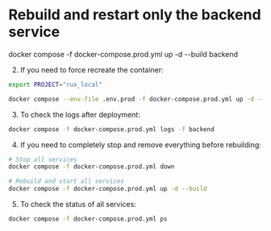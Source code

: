 # Rebuild and restart only the backend service

docker compose -f docker-compose.prod.yml up -d --build backend

2. If you need to force recreate the container:

```bash
export PROJECT="rux_local"
```

```bash
docker compose --env-file .env.prod -f docker-compose.prod.yml up -d --build --force-recreate backend
```

3. To check the logs after deployment:

```bash
docker compose -f docker-compose.prod.yml logs -f backend
```

4. If you need to completely stop and remove everything before rebuilding:

```bash
# Stop all services
docker compose -f docker-compose.prod.yml down

# Rebuild and start all services
docker compose -f docker-compose.prod.yml up -d --build
```

5. To check the status of all services:

```bash
docker compose -f docker-compose.prod.yml ps
```
